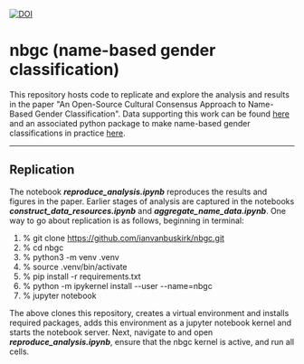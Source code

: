 [![DOI](https://zenodo.org/badge/512889975.svg)](https://zenodo.org/badge/latestdoi/512889975)

# nbgc (name-based gender classification)

This repository hosts code to replicate and explore the analysis and results in the paper "An Open-Source Cultural Consensus Approach to Name-Based Gender Classification". Data supporting this work can be found [here](https://osf.io/tz38q/) and an associated python package to make name-based gender classifications in practice [here](https://github.com/ianvanbuskirk/nomquamgender).

---

## Replication

The notebook ***reproduce_analysis.ipynb*** reproduces the results and figures in the paper. Earlier stages of analysis are captured in the notebooks ***construct_data_resources.ipynb*** and ***aggregate_name_data.ipynb***. One way to go about replication is as follows, beginning in terminal:

1. % git clone <https://github.com/ianvanbuskirk/nbgc.git>
2. % cd nbgc
3. % python3 -m venv .venv
4. % source .venv/bin/activate
5. % pip install -r requirements.txt
6. % python -m ipykernel install --user --name=nbgc
7. % jupyter notebook

The above clones this repository, creates a virtual environment and installs required packages, adds this environment as a jupyter notebook kernel and starts the notebook server. Next, navigate to and open ***reproduce_analysis.ipynb***, ensure that the nbgc kernel is active, and run all cells.
